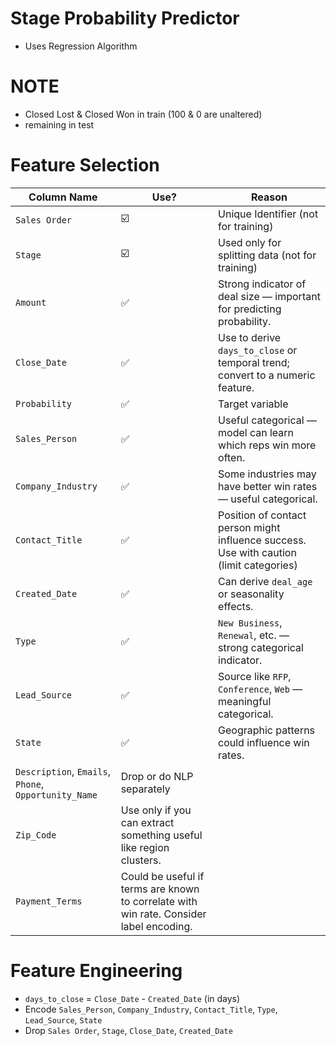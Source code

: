 # Stage Probability Predictor
- Uses Regression Algorithm

# NOTE
- Closed Lost & Closed Won in train (100 & 0 are unaltered)
- remaining in test

# Feature Selection
| Column Name        | Use?         | Reason                                                                                   |
| ------------------ | ------------ | ---------------------------------------------------------------------------------------- |
| `Sales Order`      | ☑️            | Unique Identifier (not for training)                                                     |
| `Stage`            | ☑️            | Used only for splitting data (not for training)                                          |
| `Amount`           | ✅            | Strong indicator of deal size — important for predicting probability.                    |
| `Close_Date`       | ✅            | Use to derive `days_to_close` or temporal trend; convert to a numeric feature.           |
| `Probability`      | ✅            | Target variable                                                                          |
| `Sales_Person`     | ✅            | Useful categorical — model can learn which reps win more often.                          |
| `Company_Industry` | ✅            | Some industries may have better win rates — useful categorical.                          |
| `Contact_Title`    | ✅            | Position of contact person might influence success. Use with caution (limit categories)  |
| `Created_Date`     | ✅            | Can derive `deal_age` or seasonality effects.                                            |
| `Type`             | ✅            | `New Business`, `Renewal`, etc. — strong categorical indicator.                          |
| `Lead_Source`      | ✅            | Source like `RFP`, `Conference`, `Web` — meaningful categorical.                         |
| `State`            | ✅            | Geographic patterns could influence win rates.                                           |
| `Description`, `Emails`, `Phone`, `Opportunity_Name` | Drop or do NLP separately                                               |
| `Zip_Code`      | Use only if you can extract something useful like region clusters.
| `Payment_Terms` | Could be useful if terms are known to correlate with win rate. Consider label encoding. 

# Feature Engineering
- `days_to_close` = `Close_Date` - `Created_Date` (in days)
- Encode `Sales_Person`, `Company_Industry`, `Contact_Title`, `Type`, `Lead_Source`, `State`
- Drop `Sales Order`, `Stage`, `Close_Date`, `Created_Date`